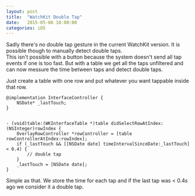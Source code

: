 ```yaml
---
layout: post
title:  "WatchKit Double Tap"
date:   2015-05-06 18:00:00
categories: iOS
---
```

Sadly there's no double tap gesture in the current WatchKit version. It is possible though to manually detect double taps.  
This isn't possible with a button because the system doesn't send all tap events if one is too fast. But with a table we get all the taps unfiltered and can now messure the time between taps and detect double taps.  
  
Just create a table with one row and put whatever you want tappable inside that row.  
  
	@implementation InterfaceController {
    	NSDate* _lastTouch;
	}

	
    - (void)table:(WKInterfaceTable *)table didSelectRowAtIndex:(NSInteger)rowIndex {
        OverlayRowController *rowController = [table rowControllerAtIndex:rowIndex];
        if (_lastTouch && [[NSDate date] timeIntervalSinceDate:_lastTouch] < 0.4) {
            // double tap
        }
        _lastTouch = [NSDate date];
    }


Simple as that. We store the time for each tap and if the last tap was < 0.4s ago we consider it a double tap.